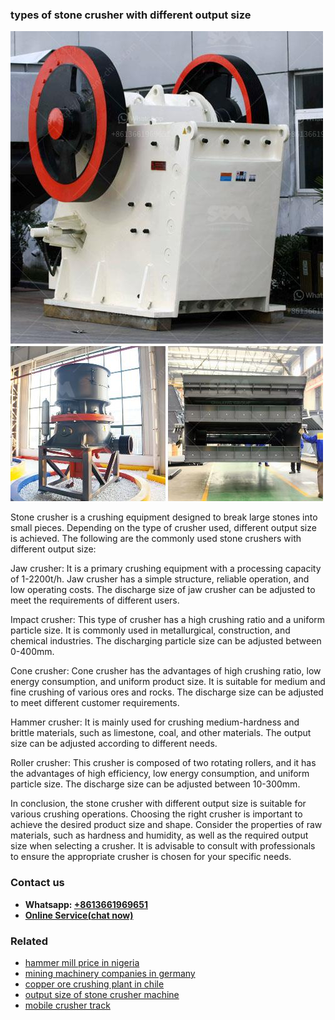 <h3>types of stone crusher with different output size</h3><img src='1708663767.jpg' alt=''><p>Stone crusher is a crushing equipment designed to break large stones into small pieces. Depending on the type of crusher used, different output size is achieved. The following are the commonly used stone crushers with different output size:</p><p>Jaw crusher: It is a primary crushing equipment with a processing capacity of 1-2200t/h. Jaw crusher has a simple structure, reliable operation, and low operating costs. The discharge size of jaw crusher can be adjusted to meet the requirements of different users.</p><p>Impact crusher: This type of crusher has a high crushing ratio and a uniform particle size. It is commonly used in metallurgical, construction, and chemical industries. The discharging particle size can be adjusted between 0-400mm.</p><p>Cone crusher: Cone crusher has the advantages of high crushing ratio, low energy consumption, and uniform product size. It is suitable for medium and fine crushing of various ores and rocks. The discharge size can be adjusted to meet different customer requirements.</p><p>Hammer crusher: It is mainly used for crushing medium-hardness and brittle materials, such as limestone, coal, and other materials. The output size can be adjusted according to different needs.</p><p>Roller crusher: This crusher is composed of two rotating rollers, and it has the advantages of high efficiency, low energy consumption, and uniform particle size. The discharge size can be adjusted between 10-300mm.</p><p>In conclusion, the stone crusher with different output size is suitable for various crushing operations. Choosing the right crusher is important to achieve the desired product size and shape. Consider the properties of raw materials, such as hardness and humidity, as well as the required output size when selecting a crusher. It is advisable to consult with professionals to ensure the appropriate crusher is chosen for your specific needs.</p><h3>Contact us</h3><ul><li><strong>Whatsapp:&nbsp;<a href="https://wa.me/8613661969651">+8613661969651</a></strong></li><li><a href="https://swt.shibang-china.com/?git&amp;zhl&amp;types of stone crusher with different output size"><strong>Online Service(chat now)</strong></a></li></ul><h3>Related</h3><ul><li><a href='hammer mill price in nigeria.md'>hammer mill price in nigeria</a></li><li><a href='mining machinery companies in germany.md'>mining machinery companies in germany</a></li><li><a href='copper ore crushing plant in chile.md'>copper ore crushing plant in chile</a></li><li><a href='output size of stone crusher machine.md'>output size of stone crusher machine</a></li><li><a href='mobile crusher track.md'>mobile crusher track</a></li></ul>